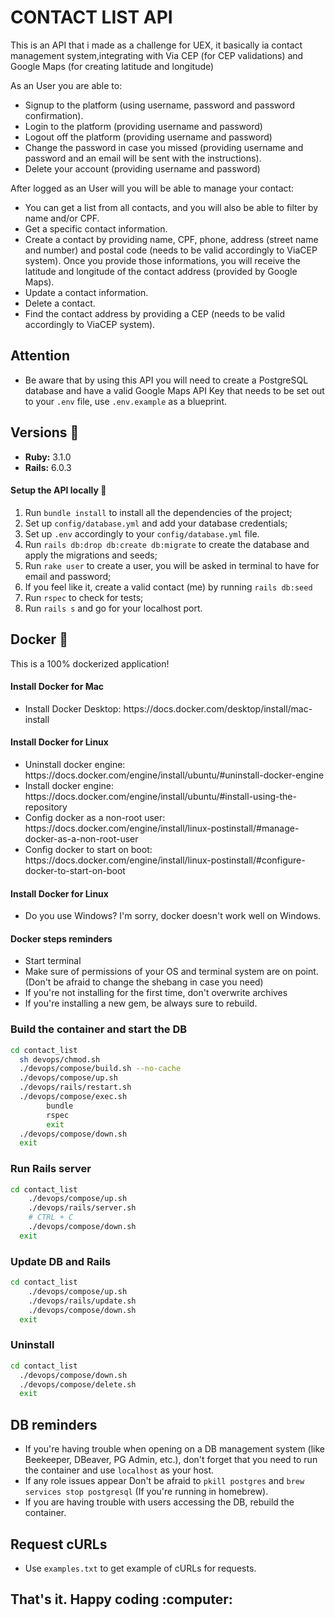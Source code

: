 # CONTACT LIST API

This is an API that i made as a challenge for UEX, it basically ia contact management system,integrating with Via CEP (for CEP validations) and Google Maps (for creating latitude and longitude) 

As an User you are able to:
- Signup to the platform (using username, password and password confirmation).
- Login to the platform (providing username and password)
- Logout off the platform (providing username and password)
- Change the password in case you missed (providing username and password and an email will be sent with the instructions).
- Delete your account (providing username and password)


After logged as an User will you will be able to manage your contact:
- You can get a list from all contacts, and you will also be able to filter by name and/or CPF.
- Get a specific contact information.
- Create a contact by providing name, CPF, phone, address (street name and number) and postal code (needs to be valid accordingly to ViaCEP system). Once you provide those informations, you will receive the latitude and longitude of the contact address (provided by Google Maps).
- Update a contact information.
- Delete a contact.
- Find the contact address by providing a CEP (needs to be valid accordingly to ViaCEP system).


## Attention

- Be aware that by using this API you will need to create a PostgreSQL database and have a valid Google Maps API Key that needs to be set out to your `.env` file, use `.env.example` as a blueprint.

## Versions :gem:
* **Ruby:** 3.1.0
* **Rails:** 6.0.3

#### Setup the API locally :monorail:

1. Run `bundle install` to install all the dependencies of the project;
2. Set up `config/database.yml` and add your database credentials;
3. Set up `.env` accordingly to your `config/database.yml` file.
4. Run `rails db:drop db:create db:migrate` to create the database and apply the migrations and seeds;
5. Run `rake user` to create a user, you will be asked in terminal to have for email and password;
6. If you feel like it, create a valid contact (me) by running `rails db:seed`
7. Run `rspec` to check for tests;
8. Run `rails s` and go for your localhost port.

## Docker :whale:

<p>This is a 100% dockerized application!</p>

#### Install Docker for Mac
<ul>
    <li>Install Docker Desktop: https://docs.docker.com/desktop/install/mac-install </li>
</ul>

#### Install Docker for Linux
<ul>
    <li>Uninstall docker engine: https://docs.docker.com/engine/install/ubuntu/#uninstall-docker-engine</li>
    <li>Install docker engine: https://docs.docker.com/engine/install/ubuntu/#install-using-the-repository</li>
    <li>Config docker as a non-root user: https://docs.docker.com/engine/install/linux-postinstall/#manage-docker-as-a-non-root-user</li>
    <li>Config docker to start on boot: https://docs.docker.com/engine/install/linux-postinstall/#configure-docker-to-start-on-boot</li>
</ul>

#### Install Docker for Linux
<ul>
    <li>Do you use Windows? I'm sorry, docker doesn't work well on Windows. </li>
</ul>

#### Docker steps reminders

- Start terminal
- Make sure of permissions of your OS and terminal system are on point. (Don't be afraid to change the shebang in case you need)
- If you're not installing for the first time, don't overwrite archives
- If you're installing a new gem, be always sure to rebuild.


### Build the container and start the DB


```bash
cd contact_list
  sh devops/chmod.sh
  ./devops/compose/build.sh --no-cache
  ./devops/compose/up.sh
  ./devops/rails/restart.sh
  ./devops/compose/exec.sh
        bundle
        rspec
        exit
  ./devops/compose/down.sh
  exit
```

### Run Rails server

```bash
cd contact_list
    ./devops/compose/up.sh
    ./devops/rails/server.sh
    # CTRL + C
    ./devops/compose/down.sh
  exit
```

### Update DB and Rails

```bash
cd contact_list
    ./devops/compose/up.sh
    ./devops/rails/update.sh
    ./devops/compose/down.sh
  exit
```

### Uninstall

```bash
cd contact_list
  ./devops/compose/down.sh
  ./devops/compose/delete.sh
  exit
```

## DB reminders

- If you're having trouble when opening on a DB management system (like Beekeeper, DBeaver, PG Admin, etc.), don't forget that you need to run the container and use `localhost` as your host. 
- If any role issues appear Don't be afraid to `pkill postgres` and `brew services stop postgresql` (If you're running in homebrew).
- If you are having trouble with users accessing the DB, rebuild the container.

## Request cURLs

- Use `examples.txt` to get example of cURLs for requests.

<h2>That's it. Happy coding :computer:</h2> 

